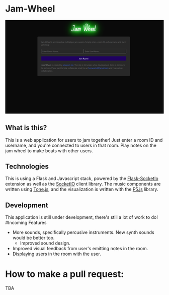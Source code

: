 # Jam-Wheel
![hmm](jam_wheel.PNG)
## What is this?
This is a web application for users to jam together! Just enter a room ID and username, and you're connected to users in that room. Play notes on the jam wheel to make beats with other users.

## Technologies
This is using a Flask and Javascript stack, powered by the [Flask-SocketIo](https://flask-socketio.readthedocs.io/en/latest/) extension as well as the [SocketIO](https://socket.io/) client library. The music components are written using [Tone.js](https://tonejs.github.io/), and the visualization is written with the [P5.js](https://p5js.org/) library.

## Development
This application is still under development, there's still a lot of work to do!
#Incoming Features
- More sounds, specifically percusive instruments. New synth sounds would be better too.
	- Improved sound design.
- Improved visual feedback from user's emitting notes in the room.
- Displaying users in the room with the user.

# How to make a pull request:
TBA
